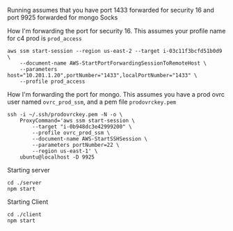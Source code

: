 Running assumes that you have port 1433 forwarded for security 16 and port 9925 forwarded for mongo Socks


How I'm forwarding the port for security 16.  This assumes your profile name for c4 prod is `prod_access`
```
aws ssm start-session --region us-east-2 --target i-03c11f3bcfd51b0d9 \
    --document-name AWS-StartPortForwardingSessionToRemoteHost \
    --parameters host="10.201.1.20",portNumber="1433",localPortNumber="1433" \
    --profile prod_access
```

How I'm forwarding the port for mongo.  This assumes you have a prod ovrc user named `ovrc_prod_ssm`, and a pem file `prodovrckey.pem`
```
ssh -i ~/.ssh/prodovrckey.pem -N -o \
    ProxyCommand='aws ssm start-session \
        --target "i-0b948dc3e42999200" \
        --profile ovrc_prod_ssm \
        --document-name AWS-StartSSHSession \
        --parameters portNumber=22 \
        --region us-east-1' \
    ubuntu@localhost -D 9925
```

Starting server
```
cd ./server
npm start
```

Starting Client
```
cd ./client
npm start
```
